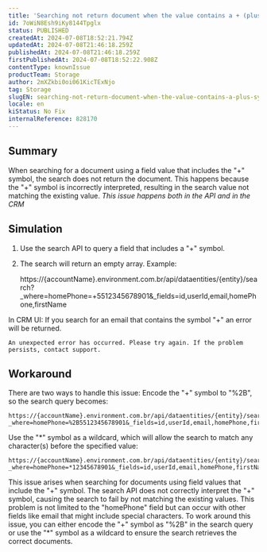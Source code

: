 ```yaml
---
title: 'Searching not return document when the value contains a + (plus) symbol.'
id: 7oWiN8Esh9iKy8144Tpglx
status: PUBLISHED
createdAt: 2024-07-08T18:52:21.794Z
updatedAt: 2024-07-08T21:46:18.259Z
publishedAt: 2024-07-08T21:46:18.259Z
firstPublishedAt: 2024-07-08T18:52:22.908Z
contentType: knownIssue
productTeam: Storage
author: 2mXZkbi0oi061KicTExNjo
tag: Storage
slugEN: searching-not-return-document-when-the-value-contains-a-plus-symbol
locale: en
kiStatus: No Fix
internalReference: 828170
---
```


## Summary


When searching for a document using a field value that includes the "+" symbol, the search does not return the document. This happens because the "+" symbol is incorrectly interpreted, resulting in the search value not matching the existing value.
_This issue happens both in the API and in the CRM_


##

## Simulation



1. Use the search API to query a field that includes a "+" symbol.
2. The search will return an empty array. Example:

    https://{accountName}.environment.com.br/api/dataentities/{entity}/search?_where=homePhone=+5512345678901&_fields=id,userId,email,homePhone,firstName


In CRM UI:
If you search for an email that contains the symbol "+" an error will be returned.

    An unexpected error has occurred. Please try again. If the problem persists, contact support.



##

## Workaround


There are two ways to handle this issue:
Encode the "+" symbol to "%2B", so the search query becomes:

    https://{accountName}.environment.com.br/api/dataentities/{entity}/search?_where=homePhone=%2B5512345678901&_fields=id,userId,email,homePhone,firstName


Use the "*" symbol as a wildcard, which will allow the search to match any character(s) before the specified value:

    https://{accountName}.environment.com.br/api/dataentities/{entity}/search?_where=homePhone=*12345678901&_fields=id,userId,email,homePhone,firstName

This issue arises when searching for documents using field values that include the "+" symbol. The search API does not correctly interpret the "+" symbol, causing the search to fail by not matching the existing values. This problem is not limited to the "homePhone" field but can occur with other fields like email that might include special characters.
To work around this issue, you can either encode the "+" symbol as "%2B" in the search query or use the "*" symbol as a wildcard to ensure the search retrieves the correct documents.

